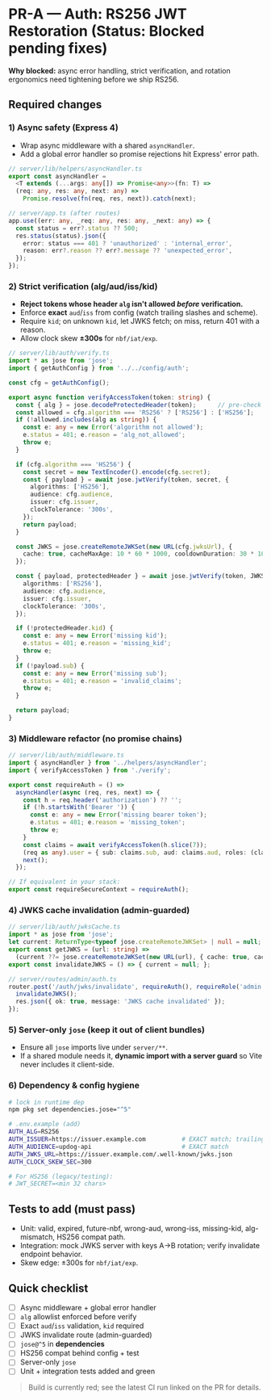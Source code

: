 # PR-A — Auth: RS256 JWT Restoration (Status: Blocked pending fixes)

**Why blocked:** async error handling, strict verification, and rotation ergonomics need tightening before we ship RS256.

## Required changes

### 1) Async safety (Express 4)
- Wrap async middleware with a shared `asyncHandler`.
- Add a global error handler so promise rejections hit Express' error path.

```ts
// server/lib/helpers/asyncHandler.ts
export const asyncHandler =
  <T extends (...args: any[]) => Promise<any>>(fn: T) =>
  (req: any, res: any, next: any) =>
    Promise.resolve(fn(req, res, next)).catch(next);

// server/app.ts (after routes)
app.use((err: any, _req: any, res: any, _next: any) => {
  const status = err?.status ?? 500;
  res.status(status).json({
    error: status === 401 ? 'unauthorized' : 'internal_error',
    reason: err?.reason ?? err?.message ?? 'unexpected_error',
  });
});
```

### 2) Strict verification (alg/aud/iss/kid)

* **Reject tokens whose header `alg` isn't allowed *before* verification.**
* Enforce **exact** `aud`/`iss` from config (watch trailing slashes and scheme).
* Require `kid`; on unknown `kid`, let JWKS fetch; on miss, return 401 with a reason.
* Allow clock skew **±300s** for `nbf/iat/exp`.

```ts
// server/lib/auth/verify.ts
import * as jose from 'jose';
import { getAuthConfig } from '../../config/auth';

const cfg = getAuthConfig();

export async function verifyAccessToken(token: string) {
  const { alg } = jose.decodeProtectedHeader(token);      // pre-check alg
  const allowed = cfg.algorithm === 'RS256' ? ['RS256'] : ['HS256'];
  if (!allowed.includes(alg as string)) {
    const e: any = new Error('algorithm not allowed');
    e.status = 401; e.reason = 'alg_not_allowed';
    throw e;
  }

  if (cfg.algorithm === 'HS256') {
    const secret = new TextEncoder().encode(cfg.secret);
    const { payload } = await jose.jwtVerify(token, secret, {
      algorithms: ['HS256'],
      audience: cfg.audience,
      issuer: cfg.issuer,
      clockTolerance: '300s',
    });
    return payload;
  }

  const JWKS = jose.createRemoteJWKSet(new URL(cfg.jwksUrl), {
    cache: true, cacheMaxAge: 10 * 60 * 1000, cooldownDuration: 30 * 1000,
  });

  const { payload, protectedHeader } = await jose.jwtVerify(token, JWKS, {
    algorithms: ['RS256'],
    audience: cfg.audience,
    issuer: cfg.issuer,
    clockTolerance: '300s',
  });

  if (!protectedHeader.kid) {
    const e: any = new Error('missing kid');
    e.status = 401; e.reason = 'missing_kid';
    throw e;
  }
  if (!payload.sub) {
    const e: any = new Error('missing sub');
    e.status = 401; e.reason = 'invalid_claims';
    throw e;
  }

  return payload;
}
```

### 3) Middleware refactor (no promise chains)

```ts
// server/lib/auth/middleware.ts
import { asyncHandler } from '../helpers/asyncHandler';
import { verifyAccessToken } from './verify';

export const requireAuth = () =>
  asyncHandler(async (req, res, next) => {
    const h = req.header('authorization') ?? '';
    if (!h.startsWith('Bearer ')) {
      const e: any = new Error('missing bearer token');
      e.status = 401; e.reason = 'missing_token';
      throw e;
    }
    const claims = await verifyAccessToken(h.slice(7));
    (req as any).user = { sub: claims.sub, aud: claims.aud, roles: (claims as any).roles ?? [] };
    next();
  });

// If equivalent in your stack:
export const requireSecureContext = requireAuth();
```

### 4) JWKS cache invalidation (admin-guarded)

```ts
// server/lib/auth/jwksCache.ts
import * as jose from 'jose';
let current: ReturnType<typeof jose.createRemoteJWKSet> | null = null;
export const getJWKS = (url: string) =>
  (current ??= jose.createRemoteJWKSet(new URL(url), { cache: true, cacheMaxAge: 600_000, cooldownDuration: 30_000 }));
export const invalidateJWKS = () => { current = null; };

// server/routes/admin/auth.ts
router.post('/auth/jwks/invalidate', requireAuth(), requireRole('admin'), (_req, res) => {
  invalidateJWKS();
  res.json({ ok: true, message: 'JWKS cache invalidated' });
});
```

### 5) Server-only `jose` (keep it out of client bundles)

* Ensure all `jose` imports live under `server/**`.
* If a shared module needs it, **dynamic import with a server guard** so Vite never includes it client-side.

### 6) Dependency & config hygiene

```bash
# lock in runtime dep
npm pkg set dependencies.jose="^5"

# .env.example (add)
AUTH_ALG=RS256
AUTH_ISSUER=https://issuer.example.com          # EXACT match; trailing slash matters
AUTH_AUDIENCE=updog-api                         # EXACT match
AUTH_JWKS_URL=https://issuer.example.com/.well-known/jwks.json
AUTH_CLOCK_SKEW_SEC=300

# For HS256 (legacy/testing):
# JWT_SECRET=<min 32 chars>
```

## Tests to add (must pass)

* Unit: valid, expired, future-nbf, wrong-aud, wrong-iss, missing-kid, alg-mismatch, HS256 compat path.
* Integration: mock JWKS server with keys A→B rotation; verify invalidate endpoint behavior.
* Skew edge: ±300s for `nbf/iat/exp`.

## Quick checklist

* [ ] Async middleware + global error handler
* [ ] `alg` allowlist enforced before verify
* [ ] Exact `aud`/`iss` validation, `kid` required
* [ ] JWKS invalidate route (admin-guarded)
* [ ] `jose@^5` in **dependencies**
* [ ] HS256 compat behind config + test
* [ ] Server-only `jose`
* [ ] Unit + integration tests added and green

> Build is currently red; see the latest CI run linked on the PR for details.
